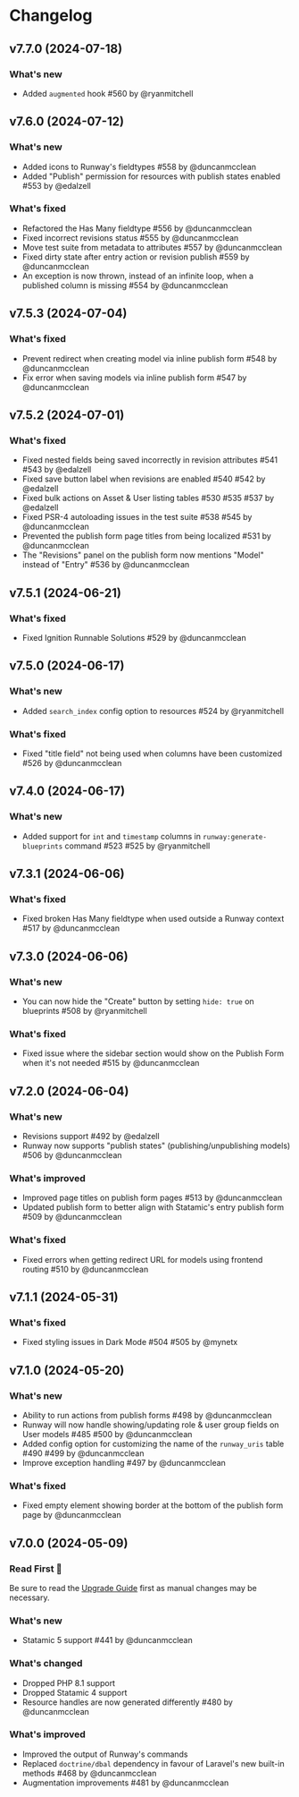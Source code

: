 # Changelog

## v7.7.0 (2024-07-18)

### What's new
* Added `augmented` hook #560 by @ryanmitchell



## v7.6.0 (2024-07-12)

### What's new
* Added icons to Runway's fieldtypes #558 by @duncanmcclean
* Added "Publish" permission for resources with publish states enabled #553 by @edalzell

### What's fixed
* Refactored the Has Many fieldtype #556 by @duncanmcclean
* Fixed incorrect revisions status #555 by @duncanmcclean
* Move test suite from metadata to attributes #557 by @duncanmcclean
* Fixed dirty state after entry action or revision publish #559 by @duncanmcclean
* An exception is now thrown, instead of an infinite loop, when a published column is missing #554 by @duncanmcclean



## v7.5.3 (2024-07-04)

### What's fixed
* Prevent redirect when creating model via inline publish form #548 by @duncanmcclean
* Fix error when saving models via inline publish form #547 by @duncanmcclean



## v7.5.2 (2024-07-01)

### What's fixed
* Fixed nested fields being saved incorrectly in revision attributes #541 #543 by @edalzell
* Fixed save button label when revisions are enabled #540 #542 by @edalzell
* Fixed bulk actions on Asset & User listing tables #530 #535 #537 by @edalzell
* Fixed PSR-4 autoloading issues in the test suite #538 #545 by @duncanmcclean
* Prevented the publish form page titles from being localized #531 by @duncanmcclean
* The "Revisions" panel on the publish form now mentions "Model" instead of "Entry" #536 by @duncanmcclean



## v7.5.1 (2024-06-21)

### What's fixed
* Fixed Ignition Runnable Solutions #529 by @duncanmcclean



## v7.5.0 (2024-06-17)

### What's new
* Added `search_index` config option to resources #524 by @ryanmitchell

### What's fixed
* Fixed "title field" not being used when columns have been customized #526 by @duncanmcclean



## v7.4.0 (2024-06-17)

### What's new
* Added support for `int` and `timestamp` columns in `runway:generate-blueprints` command #523 #525 by @ryanmitchell



## v7.3.1 (2024-06-06)

### What's fixed
* Fixed broken Has Many fieldtype when used outside a Runway context #517 by @duncanmcclean



## v7.3.0 (2024-06-06)

### What's new
* You can now hide the "Create" button by setting `hide: true` on blueprints #508 by @ryanmitchell

### What's fixed
* Fixed issue where the sidebar section would show on the Publish Form when it's not needed #515 by @duncanmcclean



## v7.2.0 (2024-06-04)

### What's new
* Revisions support #492 by @edalzell
* Runway now supports "publish states" (publishing/unpublishing models) #506 by @duncanmcclean

### What's improved
* Improved page titles on publish form pages #513 by @duncanmcclean
* Updated publish form to better align with Statamic's entry publish form #509 by @duncanmcclean

### What's fixed
* Fixed errors when getting redirect URL for models using frontend routing #510 by @duncanmcclean



## v7.1.1 (2024-05-31)

### What's fixed
* Fixed styling issues in Dark Mode #504 #505 by @mynetx



## v7.1.0 (2024-05-20)

### What's new
* Ability to run actions from publish forms #498 by @duncanmcclean
* Runway will now handle showing/updating role & user group fields on User models #485 #500 by @duncanmcclean
* Added config option for customizing the name of the `runway_uris` table #490 #499 by @duncanmcclean
* Improve exception handling #497 by @duncanmcclean

### What's fixed
* Fixed empty element showing border at the bottom of the publish form page by @duncanmcclean



## v7.0.0 (2024-05-09)

### Read First 👀
Be sure to read the [Upgrade Guide](https://runway.duncanmcclean.com/upgrade-guides/v6-to-v7) first as manual changes may be necessary.

### What's new

* Statamic 5 support #441 by @duncanmcclean

### What's changed

* Dropped PHP 8.1 support
* Dropped Statamic 4 support
* Resource handles are now generated differently #480 by @duncanmcclean

### What's improved

* Improved the output of Runway's commands
* Replaced `doctrine/dbal` dependency in favour of Laravel's new built-in methods #468 by @duncanmcclean
* Augmentation improvements #481 by @duncanmcclean
